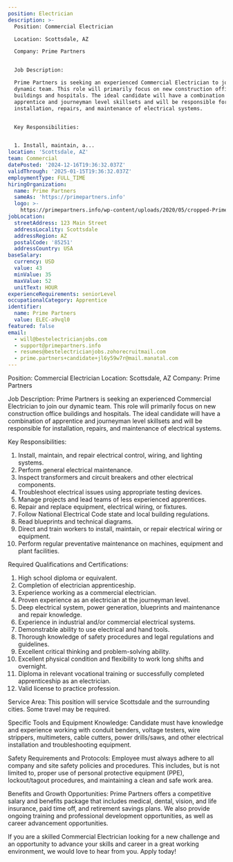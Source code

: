```yaml
---
position: Electrician
description: >-
  Position: Commercial Electrician

  Location: Scottsdale, AZ

  Company: Prime Partners


  Job Description:

  Prime Partners is seeking an experienced Commercial Electrician to join our
  dynamic team. This role will primarily focus on new construction office
  buildings and hospitals. The ideal candidate will have a combination of
  apprentice and journeyman level skillsets and will be responsible for
  installation, repairs, and maintenance of electrical systems. 


  Key Responsibilities:


  1. Install, maintain, a...
location: 'Scottsdale, AZ'
team: Commercial
datePosted: '2024-12-16T19:36:32.037Z'
validThrough: '2025-01-15T19:36:32.037Z'
employmentType: FULL_TIME
hiringOrganization:
  name: Prime Partners
  sameAs: 'https://primepartners.info'
  logo: >-
    https://primepartners.info/wp-content/uploads/2020/05/cropped-Prime-Partners-Logo-NO-BG-1-1.png
jobLocation:
  streetAddress: 123 Main Street
  addressLocality: Scottsdale
  addressRegion: AZ
  postalCode: '85251'
  addressCountry: USA
baseSalary:
  currency: USD
  value: 43
  minValue: 35
  maxValue: 52
  unitText: HOUR
experienceRequirements: seniorLevel
occupationalCategory: Apprentice
identifier:
  name: Prime Partners
  value: ELEC-a9vql0
featured: false
email:
  - will@bestelectricianjobs.com
  - support@primepartners.info
  - resumes@bestelectricianjobs.zohorecruitmail.com
  - prime.partners+candidate+jl6y59w7r@mail.manatal.com
---
```




Position: Commercial Electrician
Location: Scottsdale, AZ
Company: Prime Partners

Job Description:
Prime Partners is seeking an experienced Commercial Electrician to join our dynamic team. This role will primarily focus on new construction office buildings and hospitals. The ideal candidate will have a combination of apprentice and journeyman level skillsets and will be responsible for installation, repairs, and maintenance of electrical systems. 

Key Responsibilities:

1. Install, maintain, and repair electrical control, wiring, and lighting systems.
2. Perform general electrical maintenance.
3. Inspect transformers and circuit breakers and other electrical components.
4. Troubleshoot electrical issues using appropriate testing devices.
5. Manage projects and lead teams of less experienced apprentices.
6. Repair and replace equipment, electrical wiring, or fixtures.
7. Follow National Electrical Code state and local building regulations.
8. Read blueprints and technical diagrams.
9. Direct and train workers to install, maintain, or repair electrical wiring or equipment.
10. Perform regular preventative maintenance on machines, equipment and plant facilities.

Required Qualifications and Certifications:

1. High school diploma or equivalent.
2. Completion of electrician apprenticeship.
3. Experience working as a commercial electrician.
4. Proven experience as an electrician at the journeyman level.
5. Deep electrical system, power generation, blueprints and maintenance and repair knowledge.
6. Experience in industrial and/or commercial electrical systems.
7. Demonstrable ability to use electrical and hand tools.
8. Thorough knowledge of safety procedures and legal regulations and guidelines.
9. Excellent critical thinking and problem-solving ability.
10. Excellent physical condition and flexibility to work long shifts and overnight.
11. Diploma in relevant vocational training or successfully completed apprenticeship as an electrician.
12. Valid license to practice profession.

Service Area:
This position will service Scottsdale and the surrounding cities. Some travel may be required.

Specific Tools and Equipment Knowledge:
Candidate must have knowledge and experience working with conduit benders, voltage testers, wire strippers, multimeters, cable cutters, power drills/saws, and other electrical installation and troubleshooting equipment.

Safety Requirements and Protocols:
Employee must always adhere to all company and site safety policies and procedures. This includes, but is not limited to, proper use of personal protective equipment (PPE), lockout/tagout procedures, and maintaining a clean and safe work area.

Benefits and Growth Opportunities:
Prime Partners offers a competitive salary and benefits package that includes medical, dental, vision, and life insurance, paid time off, and retirement savings plans. We also provide ongoing training and professional development opportunities, as well as career advancement opportunities.

If you are a skilled Commercial Electrician looking for a new challenge and an opportunity to advance your skills and career in a great working environment, we would love to hear from you. Apply today!
